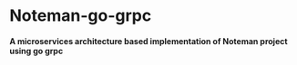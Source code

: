 # Noteman-go-grpc

#### A microservices architecture based implementation of Noteman project using go grpc

